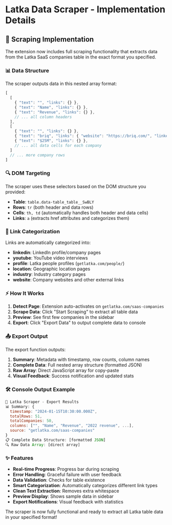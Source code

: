 # Latka Data Scraper - Implementation Details

## 🎯 Scraping Implementation

The extension now includes full scraping functionality that extracts data from the Latka SaaS companies table in the exact format you specified.

### 📊 Data Structure

The scraper outputs data in this nested array format:
```javascript
[
  [
    { "text": "", "links": {} },
    { "text": "Name", "links": {} },
    { "text": "Revenue", "links": {} },
    // ... all column headers
  ],
  [
    { "text": "", "links": {} },
    { "text": "briq", "links": { "website": "https://briq.com/", "linkedin": "https://www.linkedin.com/company/briqhq/" } },
    { "text": "$25M", "links": {} },
    // ... all data cells for each company
  ]
  // ... more company rows
]
```

### 🔍 DOM Targeting

The scraper uses these selectors based on the DOM structure you provided:

- **Table**: `table.data-table_table__SwBLY`
- **Rows**: `tr` (both header and data rows)
- **Cells**: `th, td` (automatically handles both header and data cells)
- **Links**: `a` (extracts href attributes and categorizes them)

### 🔗 Link Categorization

Links are automatically categorized into:

- **linkedin**: LinkedIn profile/company pages
- **youtube**: YouTube video interviews
- **profile**: Latka people profiles (`getlatka.com/people/`)
- **location**: Geographic location pages
- **industry**: Industry category pages
- **website**: Company websites and other external links

### ⚡ How It Works

1. **Detect Page**: Extension auto-activates on `getlatka.com/saas-companies`
2. **Scrape Data**: Click "Start Scraping" to extract all table data
3. **Preview**: See first few companies in the sidebar
4. **Export**: Click "Export Data" to output complete data to console

### 📤 Export Output

The export function outputs:

1. **Summary**: Metadata with timestamp, row counts, column names
2. **Complete Data**: Full nested array structure (formatted JSON)
3. **Raw Array**: Direct JavaScript array for copy-paste
4. **Visual Feedback**: Success notification and updated stats

### 🛠️ Console Output Example

```javascript
🚀 Latka Scraper - Export Results
📊 Summary: {
  timestamp: "2024-01-15T10:30:00.000Z",
  totalRows: 51,
  totalCompanies: 50,
  columns: ["", "Name", "Revenue", "2022 revenue", ...],
  source: "getlatka.com/saas-companies"
}
📋 Complete Data Structure: [formatted JSON]
🔍 Raw Data Array: [direct array]
```

### ✨ Features

- **Real-time Progress**: Progress bar during scraping
- **Error Handling**: Graceful failure with user feedback
- **Data Validation**: Checks for table existence
- **Smart Categorization**: Automatically categorizes different link types
- **Clean Text Extraction**: Removes extra whitespace
- **Preview Display**: Shows sample data in sidebar
- **Export Notifications**: Visual feedback with statistics

The scraper is now fully functional and ready to extract all Latka table data in your specified format!